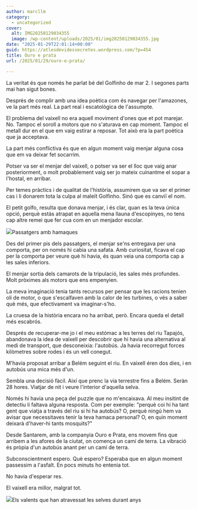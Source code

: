 ```yaml
---
author: marcllm
category:
  - uncategorized
cover:
  alt: IMG20250129034355
  image: /wp-content/uploads/2025/01/img20250129034355.jpg
date: "2025-01-29T22:01:14+00:00"
guid: https://atlesdevidessecretes.wordpress.com/?p=454
title: Ouro e prata
url: /2025/01/29/ouro-e-prata/

---
```

La veritat és que només he parlat bé del Golfinho de mar 2. I segones parts mai han sigut bones.

Després de complir amb una idea poètica com és navegar per l'amazones, ve la part més real. La part real i escatològica de l'assumpte.

El problema del vaixell no era aquell moviment d'ones que et pot marejar. No. Tampoc el soroll a motors que no s'aturava en cap moment. Tampoc el metall dur en el que em vaig estirar a reposar. Tot això era la part poètica que ja acceptava.

La part més conflictiva és que en algun moment vaig menjar alguna cosa que em va deixar fet socarrim.

Potser va ser el menjar del vaixell, o potser va ser el lloc que vaig anar posteriorment, o molt probablement vaig ser jo mateix cuinantme el sopar a l'hostal, en arribar.

Per temes pràctics i de qualitat de l'història, assumirem que va ser el primer cas i li donarem tota la culpa al maleït Golfinho. Sinó que es canviï el nom.

El petit golfo, resulta que donava menjar, i és clar, quan es la teva única opció, perquè estàs atrapat en aquella mena llauna d'escopinyes, no tens cap altre remei que fer cua com en un menjador escolar.

![](/wp-content/uploads/2025/01/img202501221729068119866291293738973.jpg?w=1024)Passatgers amb hamaques

Des del primer pis dels passatgers, el menjar se'ns entregava per una comporta, per on només hi cabia una safata. Amb curiositat, ficava el cap per la comporta per veure què hi havia, és quan veia una comporta cap a les sales inferiors.

El menjar sortia dels camarots de la tripulació, les sales més profundes. Molt pròximes als motors que ens empenyien.

La meva imaginació tenia tants recursos per pensar que les racions tenien oli de motor, o que s'escalfaven amb la calor de les turbines, o vés a saber què més, que efectivament va imaginar-s'ho.

La cruesa de la història encara no ha arribat, però. Encara queda el detall més escabrós.

Després de recuperar-me jo i el meu estómac a les terres del riu Tapajós, abandonava la idea de vaixell per descobrir que hi havia una alternativa al medi de transport, que desconeixia: l'autobús. Ja havia recorregut forces kilòmetres sobre rodes i és un vell conegut.

M'havia proposat arribar a Belém seguint el riu. En vaixell éren dos dies, i en autobús una mica més d'un.

Sembla una decisió fàcil. Així que prenc la via terrestre fins a Belém. Seràn 28 hores. Viatjar de nit i veure l'interior d'aquella selva.

Només hi havia una peça del puzzle que no m'encaixava. Al meu insitint de detectiu li faltava alguna resposta. Com per exemple: "perquè coi hi ha tant gent que viatja a través del riu si hi ha autobús? O, perquè ningú hem va avisar que necessitaves tenir la teva hamaca personal? O, en quin moment deixarà d'haver-hi tants mosquits?"

Desde Santarem, amb la companyia Ouro e Prata, ens movem fins que arribem a les afores de la ciutat, on comença un camí de terra. La vibració és pròpia d'un autobús anant per un camí de terra.

Subconscientment espero. Què espero? Esperaba que en algun moment passessim a l'asfalt. En pocs minuts ho entenia tot.

No havia d'esperar res.

El vaixell era millor, malgrat tot.

![](/wp-content/uploads/2025/01/img20250129034330235080868377013363.jpg?w=1024)Els valents que han atravessat les selves durant anys
